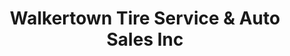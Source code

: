 ---
title: "Walkertown Tire Service & Auto Sales Inc"
url: /walkertown/walkertown-tire-service-und-auto-sales-inc/
shop: Reifen
---